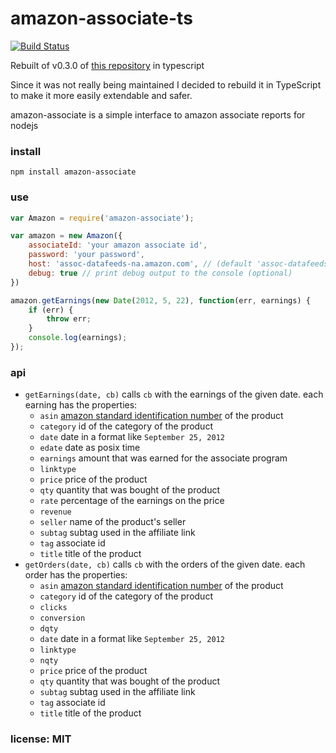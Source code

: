 # amazon-associate-ts
[![Build Status](https://travis-ci.org/xChrisPx/amazon-associate-ts.png)](https://travis-ci.org/xChrisPx/amazon-associate-ts)

Rebuilt of v0.3.0 of [this repository](https://github.com/snd/amazon-associate) in typescript

Since it was not really being maintained I decided to rebuild it in TypeScript to make
it more easily extendable and safer.

amazon-associate is a simple interface to amazon associate reports for nodejs

### install

```
npm install amazon-associate
```

### use

```javascript
var Amazon = require('amazon-associate');

var amazon = new Amazon({
    associateId: 'your amazon associate id',
    password: 'your password',
    host: 'assoc-datafeeds-na.amazon.com', // (default 'assoc-datafeeds-eu.amazon.com')
    debug: true // print debug output to the console (optional)
})

amazon.getEarnings(new Date(2012, 5, 22), function(err, earnings) {
    if (err) {
        throw err;
    }
    console.log(earnings);
});
```

### api

- `getEarnings(date, cb)` calls `cb` with the earnings of the given date.
    each earning has the properties:
    - `asin` [amazon standard identification number](http://en.wikipedia.org/wiki/Amazon_Standard_Identification_Number) of the product
    - `category` id of the category of the product
    - `date` date in a format like `September 25, 2012`
    - `edate` date as posix time
    - `earnings` amount that was earned for the associate program
    - `linktype`
    - `price` price of the product
    - `qty` quantity that was bought of the product
    - `rate` percentage of the earnings on the price
    - `revenue`
    - `seller` name of the product's seller
    - `subtag` subtag used in the affiliate link
    - `tag` associate id
    - `title` title of the product
- `getOrders(date, cb)` calls `cb` with the orders of the given date.
    each order has the properties:
    - `asin` [amazon standard identification number](http://en.wikipedia.org/wiki/Amazon_Standard_Identification_Number) of the product
    - `category` id of the category of the product
    - `clicks`
    - `conversion`
    - `dqty`
    - `date` date in a format like `September 25, 2012`
    - `linktype`
    - `nqty`
    - `price` price of the product
    - `qty` quantity that was bought of the product
    - `subtag` subtag used in the affiliate link
    - `tag` associate id
    - `title` title of the product

### license: MIT